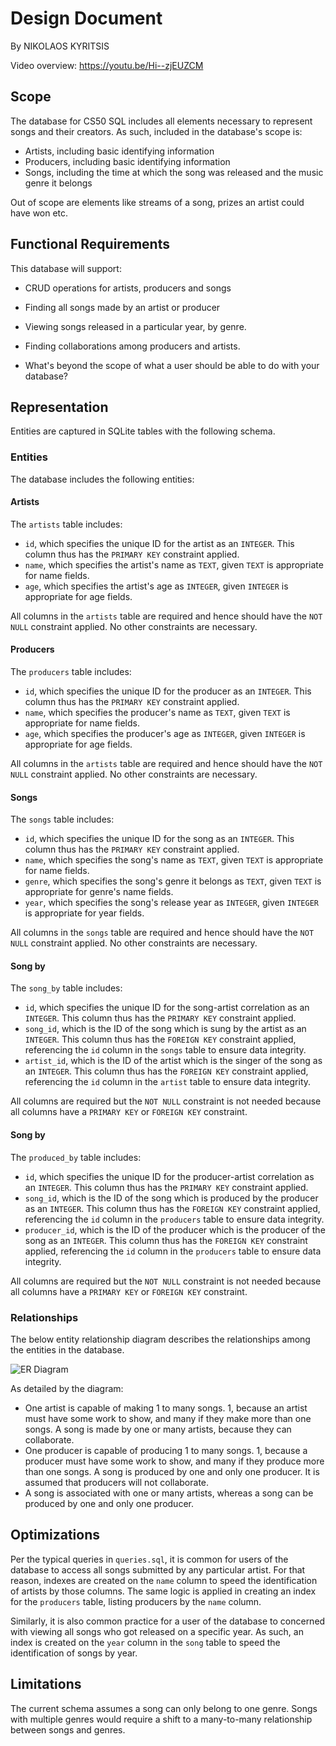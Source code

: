 # Design Document

By NIKOLAOS KYRITSIS

Video overview: <https://youtu.be/Hi--zjEUZCM>

## Scope

The database for CS50 SQL includes all elements necessary to represent songs and their creators. As such, included in the database's scope is:

* Artists, including basic identifying information
* Producers, including basic identifying information
* Songs, including the time at which the song was released and the music genre it belongs

Out of scope are elements like streams of a song, prizes an artist could have won etc.

## Functional Requirements

This database will support:

* CRUD operations for artists, producers and songs
* Finding all songs made by an artist or producer
* Viewing songs released in a particular year, by genre.
* Finding collaborations among producers and artists.


* What's beyond the scope of what a user should be able to do with your database?

## Representation

Entities are captured in SQLite tables with the following schema.

### Entities

The database includes the following entities:

#### Artists

The `artists` table includes:

* `id`, which specifies the unique ID for the artist as an `INTEGER`. This column thus has the `PRIMARY KEY` constraint applied.
* `name`, which specifies the artist's name as `TEXT`, given `TEXT` is appropriate for name fields.
* `age`, which specifies the artist's age as `INTEGER`, given `INTEGER` is appropriate for age fields.

All columns in the `artists` table are required and hence should have the `NOT NULL` constraint applied. No other constraints are necessary.

#### Producers

The `producers` table includes:

* `id`, which specifies the unique ID for the producer as an `INTEGER`. This column thus has the `PRIMARY KEY` constraint applied.
* `name`, which specifies the producer's name as `TEXT`, given `TEXT` is appropriate for name fields.
* `age`, which specifies the producer's age as `INTEGER`, given `INTEGER` is appropriate for age fields.

All columns in the `artists` table are required and hence should have the `NOT NULL` constraint applied. No other constraints are necessary.

#### Songs

The `songs` table includes:

* `id`, which specifies the unique ID for the song as an `INTEGER`. This column thus has the `PRIMARY KEY` constraint applied.
* `name`, which specifies the song's name as `TEXT`, given `TEXT` is appropriate for name fields.
* `genre`, which specifies the song's genre it belongs as `TEXT`, given `TEXT` is appropriate for genre's name fields.
* `year`, which specifies the song's release year as `INTEGER`, given `INTEGER` is appropriate for year fields.

All columns in the `songs` table are required and hence should have the `NOT NULL` constraint applied. No other constraints are necessary.

#### Song by

The `song_by` table includes:

* `id`, which specifies the unique ID for the song-artist correlation as an `INTEGER`. This column thus has the `PRIMARY KEY` constraint applied.
* `song_id`, which is the ID of the song which is sung by the artist as an `INTEGER`. This column thus has the `FOREIGN KEY` constraint applied, referencing the `id` column in the `songs` table to ensure data integrity.
* `artist_id`, which is the ID of the artist which is the singer of the song as an `INTEGER`. This column thus has the `FOREIGN KEY` constraint applied, referencing the `id` column in the `artist` table to ensure data integrity.

All columns are required but the `NOT NULL` constraint is not needed because all columns have a `PRIMARY KEY` or `FOREIGN KEY` constraint.

#### Song by

The `produced_by` table includes:

* `id`, which specifies the unique ID for the producer-artist correlation as an `INTEGER`. This column thus has the `PRIMARY KEY` constraint applied.
* `song_id`, which is the ID of the song which is produced by the producer as an `INTEGER`. This column thus has the `FOREIGN KEY` constraint applied, referencing the `id` column in the `producers` table to ensure data integrity.
* `producer_id`, which is the ID of the producer which is the producer of the song as an `INTEGER`. This column thus has the `FOREIGN KEY` constraint applied, referencing the `id` column in the `producers` table to ensure data integrity.

All columns are required but the `NOT NULL` constraint is not needed because all columns have a `PRIMARY KEY` or `FOREIGN KEY` constraint.

### Relationships

The below entity relationship diagram describes the relationships among the entities in the database.

![ER Diagram](diagram.png)

As detailed by the diagram:

* One artist is capable of making 1 to many songs. 1, because an artist must have some work to show, and many if they make more than one songs. A song is made by one or many artists, because they can collaborate.
* One producer is capable of producing 1 to many songs. 1, because a producer must have some work to show, and many if they produce more than one songs. A song is produced by one and only one producer. It is assumed that producers will not collaborate.
* A song is associated with one or many artists, whereas a song can be produced by one and only one producer.

## Optimizations

Per the typical queries in `queries.sql`, it is common for users of the database to access all songs submitted by any particular artist. For that reason, indexes are created on the `name` column to speed the identification of artists by those columns.
The same logic is applied in creating an index for the `producers` table, listing producers by the `name` column.

Similarly, it is also common practice for a user of the database to concerned with viewing all songs who got released on a specific year. As such, an index is created on the `year` column in the `song` table to speed the identification of songs by year.

## Limitations

The current schema assumes a song can only belong to one genre. Songs with multiple genres would require a shift to a many-to-many relationship between songs and genres.
